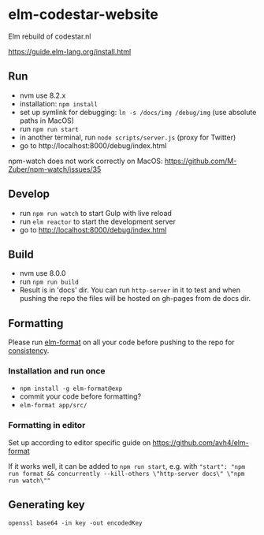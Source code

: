 # elm-codestar-website
Elm rebuild of codestar.nl

https://guide.elm-lang.org/install.html


## Run

* nvm use 8.2.x
* installation: `npm install`
* set up symlink for debugging: `ln -s /docs/img /debug/img` (use absolute paths in MacOS)
* run `npm run start`
* in another terminal, run `node scripts/server.js` (proxy for Twitter)
* go to http://localhost:8000/debug/index.html

npm-watch does not work correctly on MacOS: https://github.com/M-Zuber/npm-watch/issues/35

## Develop
* run `npm run watch` to start Gulp with live reload
* run `elm reactor` to start the development server
* go to [http://localhost:8000/debug/index.html](http://localhost:8000/debug/index.html)   


## Build

* nvm use 8.0.0
* run `npm run build`
* Result is in 'docs' dir. You can run `http-server` in it to test and when pushing the repo the files will be hosted on gh-pages from de docs dir.

	
## Formatting

Please run [elm-format](https://github.com/avh4/elm-format) on all your code before pushing to the repo for [consistency](https://github.com/avh4/elm-format#elm-format).

### Installation and run once

* `npm install -g elm-format@exp`
* commit your code before formatting?
* `elm-format app/src/`

### Formatting in editor

Set up according to editor specific guide on https://github.com/avh4/elm-format

If it works well, it can be added to `npm run start`, e.g. with `"start": "npm run format && concurrently --kill-others \"http-server docs\" \"npm run watch\""`



## Generating key
`openssl base64 -in key -out encodedKey`
